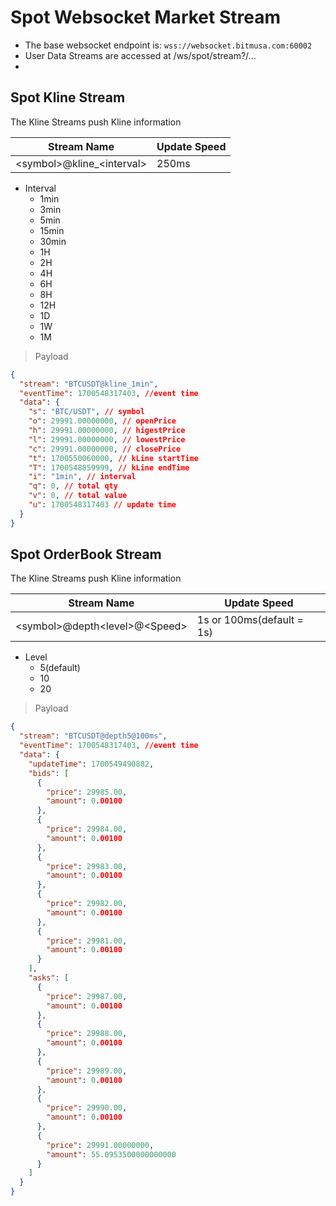 # Spot Websocket Market Stream
- The base websocket endpoint is: ```wss://websocket.bitmusa.com:60002```
- User Data Streams are accessed at /ws/spot/stream?<stream>/<stream>...
- 
## Spot Kline Stream
The Kline Streams push Kline information

| Stream Name                 | Update Speed |
|-----------------------------|--------------|
| \<symbol>@kline_\<interval> | 250ms        |

- Interval
  - 1min
  - 3min
  - 5min
  - 15min
  - 30min
  - 1H
  - 2H
  - 4H
  - 6H
  - 8H
  - 12H
  - 1D
  - 1W
  - 1M

> Payload

```json
{
  "stream": "BTCUSDT@kline_1min",
  "eventTime": 1700548317403, //event time
  "data": {
    "s": "BTC/USDT", // symbol
    "o": 29991.00000000, // openPrice
    "h": 29991.00000000, // higestPrice
    "l": 29991.00000000, // lowestPrice
    "c": 29991.00000000, // closePrice
    "t": 1700550060000, // kLine startTime
    "T": 1700548859999, // kLine endTime
    "i": "1min", // interval
    "q": 0, // total qty
    "v": 0, // total value
    "u": 1700548317403 // update time
  }
}
```

## Spot OrderBook Stream
The Kline Streams push Kline information

| Stream Name                      | Update Speed              |
|----------------------------------|---------------------------|
| \<symbol>@depth\<level>@\<Speed> | 1s or 100ms(default = 1s) |

- Level 
  - 5(default)
  - 10
  - 20

> Payload

```json
{
  "stream": "BTCUSDT@depth5@100ms",
  "eventTime": 1700548317403, //event time
  "data": {
    "updateTime": 1700549490882,
    "bids": [
      {
        "price": 29985.00,
        "amount": 0.00100
      },
      {
        "price": 29984.00,
        "amount": 0.00100
      },
      {
        "price": 29983.00,
        "amount": 0.00100
      },
      {
        "price": 29982.00,
        "amount": 0.00100
      },
      {
        "price": 29981.00,
        "amount": 0.00100
      }
    ],
    "asks": [
      {
        "price": 29987.00,
        "amount": 0.00100
      },
      {
        "price": 29988.00,
        "amount": 0.00100
      },
      {
        "price": 29989.00,
        "amount": 0.00100
      },
      {
        "price": 29990.00,
        "amount": 0.00100
      },
      {
        "price": 29991.00000000,
        "amount": 55.0953500000000000
      }
    ]
  }
}
```
